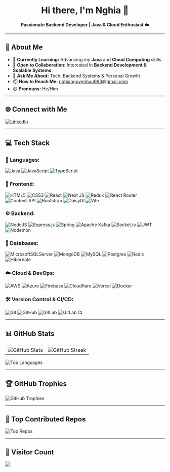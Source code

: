 <h1 align="center">Hi there, I'm Nghia 👋</h1>
<p align="center">
  <b>Passionate Backend Developer | Java & Cloud Enthusiast ☁️</b>
</p>

---

## 🚀 About Me  
- 🌱 **Currently Learning:** Advancing my **Java** and **Cloud Computing** skills  
- 👯 **Open to Collaboration:** Interested in **Backend Development & Scalable Systems**  
- 💬 **Ask Me About:** Tech, Backend Systems & Personal Growth  
- 📫 **How to Reach Me:** nghianguyenhuu963@gmail.com  
- 😄 **Pronouns:** He/Him  

---

## 🌐 Connect with Me  
[![LinkedIn](https://img.shields.io/badge/LinkedIn-%230077B5.svg?style=for-the-badge&logo=linkedin&logoColor=white)](https://linkedin.com/in/nghia-nguyen-122282282)  

---

## 💻 Tech Stack  
### 🎯 Languages:
![Java](https://img.shields.io/badge/java-%23ED8B00.svg?style=for-the-badge&logo=openjdk&logoColor=white) 
![JavaScript](https://img.shields.io/badge/javascript-%23323330.svg?style=for-the-badge&logo=javascript&logoColor=%23F7DF1E) 
![TypeScript](https://img.shields.io/badge/typescript-%23007ACC.svg?style=for-the-badge&logo=typescript&logoColor=white) 

### 🎨 Frontend:
![HTML5](https://img.shields.io/badge/html5-%23E34F26.svg?style=for-the-badge&logo=html5&logoColor=white) 
![CSS3](https://img.shields.io/badge/css3-%231572B6.svg?style=for-the-badge&logo=css3&logoColor=white) 
![React](https://img.shields.io/badge/react-%2320232a.svg?style=for-the-badge&logo=react&logoColor=%2361DAFB) 
![Next JS](https://img.shields.io/badge/Next-black?style=for-the-badge&logo=next.js&logoColor=white) 
![Redux](https://img.shields.io/badge/redux-%23593d88.svg?style=for-the-badge&logo=redux&logoColor=white) 
![React Router](https://img.shields.io/badge/React_Router-CA4245?style=for-the-badge&logo=react-router&logoColor=white) 
![Context-API](https://img.shields.io/badge/Context--Api-000000?style=for-the-badge&logo=react) 
![Bootstrap](https://img.shields.io/badge/bootstrap-%238511FA.svg?style=for-the-badge&logo=bootstrap&logoColor=white) 
![DaisyUI](https://img.shields.io/badge/daisyui-5A0EF8?style=for-the-badge&logo=daisyui&logoColor=white) 
![Vite](https://img.shields.io/badge/vite-%23646CFF.svg?style=for-the-badge&logo=vite&logoColor=white) 

### ⚙️ Backend:
![NodeJS](https://img.shields.io/badge/node.js-6DA55F?style=for-the-badge&logo=node.js&logoColor=white) 
![Express.js](https://img.shields.io/badge/express.js-%23404d59.svg?style=for-the-badge&logo=express&logoColor=%2361DAFB) 
![Spring](https://img.shields.io/badge/spring-%236DB33F.svg?style=for-the-badge&logo=spring&logoColor=white) 
![Apache Kafka](https://img.shields.io/badge/Apache%20Kafka-000?style=for-the-badge&logo=apachekafka) 
![Socket.io](https://img.shields.io/badge/Socket.io-black?style=for-the-badge&logo=socket.io&badgeColor=010101) 
![JWT](https://img.shields.io/badge/JWT-black?style=for-the-badge&logo=JSON%20web%20tokens) 
![Nodemon](https://img.shields.io/badge/NODEMON-%23323330.svg?style=for-the-badge&logo=nodemon&logoColor=%BBDEAD) 

### 🐄️ Databases:
![MicrosoftSQLServer](https://img.shields.io/badge/Microsoft%20SQL%20Server-CC2927?style=for-the-badge&logo=microsoft%20sql%20server&logoColor=white) 
![MongoDB](https://img.shields.io/badge/MongoDB-%234ea94b.svg?style=for-the-badge&logo=mongodb&logoColor=white) 
![MySQL](https://img.shields.io/badge/mysql-4479A1.svg?style=for-the-badge&logo=mysql&logoColor=white) 
![Postgres](https://img.shields.io/badge/postgres-%23316192.svg?style=for-the-badge&logo=postgresql&logoColor=white) 
![Redis](https://img.shields.io/badge/redis-%23DD0031.svg?style=for-the-badge&logo=redis&logoColor=white) 
![Hibernate](https://img.shields.io/badge/Hibernate-59666C?style=for-the-badge&logo=Hibernate&logoColor=white) 

### ☁️ Cloud & DevOps:
![AWS](https://img.shields.io/badge/AWS-%23FF9900.svg?style=for-the-badge&logo=amazon-aws&logoColor=white) 
![Azure](https://img.shields.io/badge/azure-%230072C6.svg?style=for-the-badge&logo=microsoftazure&logoColor=white) 
![Firebase](https://img.shields.io/badge/firebase-%23039BE5.svg?style=for-the-badge&logo=firebase) 
![Cloudflare](https://img.shields.io/badge/Cloudflare-F38020?style=for-the-badge&logo=Cloudflare&logoColor=white) 
![Vercel](https://img.shields.io/badge/vercel-%23000000.svg?style=for-the-badge&logo=vercel&logoColor=white) 
![Docker](https://img.shields.io/badge/docker-%230db7ed.svg?style=for-the-badge&logo=docker&logoColor=white) 

### 🛠️ Version Control & CI/CD:
![Git](https://img.shields.io/badge/git-%23F05033.svg?style=for-the-badge&logo=git&logoColor=white) 
![GitHub](https://img.shields.io/badge/github-%23121011.svg?style=for-the-badge&logo=github&logoColor=white) 
![GitLab](https://img.shields.io/badge/gitlab-%23181717.svg?style=for-the-badge&logo=gitlab&logoColor=white) 
![GitLab CI](https://img.shields.io/badge/gitlab%20CI-%23181717.svg?style=for-the-badge&logo=gitlab&logoColor=white) 

---

## 📊 GitHub Stats  
<table>
  <tr>
    <td>
      <img src="https://github-readme-stats.vercel.app/api?username=huunghia369&theme=dark&hide_border=false&include_all_commits=false&count_private=false" alt="GitHub Stats">
    </td>
    <td>
      <img src="https://nirzak-streak-stats.vercel.app/?user=huunghia369&theme=dark&hide_border=false" alt="GitHub Streak">
    </td>
  </tr>
</table>
<img src="https://github-readme-stats.vercel.app/api/top-langs/?username=huunghia369&theme=dark&hide_border=false&include_all_commits=false&count_private=false&layout=compact" alt="Top Languages">

---

## 🏆 GitHub Trophies  
![GitHub Trophies](https://github-profile-trophy.vercel.app/?username=huunghia369&theme=shadow_green&no-frame=false&no-bg=true&margin-w=4)

---

## 📌 Top Contributed Repos  
![Top Repos](https://github-contributor-stats.vercel.app/api?username=huunghia369&limit=5&theme=dark&combine_all_yearly_contributions=true)

---

## 👀 Visitor Count  
[![](https://visitcount.itsvg.in/api?id=huunghia369&icon=5&color=6)](https://visitcount.itsvg.in)  
